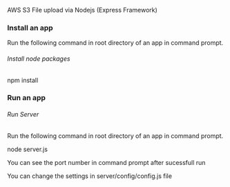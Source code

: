 AWS S3 File upload via Nodejs (Express Framework)

### Install an app

Run the following command in root directory of an app in command prompt.

###### *Install node packages*

npm install

### Run an app

###### *Run Server*

Run the following command in root directory of an app in command prompt.

node server.js

You can see the port number in command prompt after sucessfull run

You can change the settings in server/config/config.js file
